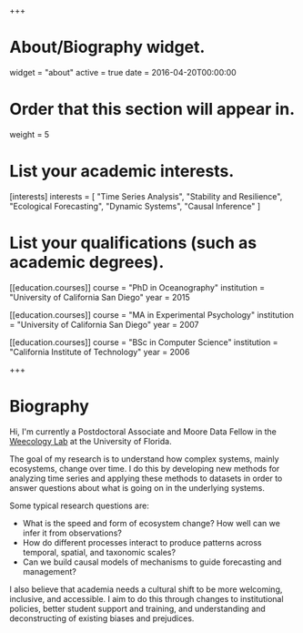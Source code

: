 +++
# About/Biography widget.
widget = "about"
active = true
date = 2016-04-20T00:00:00

# Order that this section will appear in.
weight = 5

# List your academic interests.
[interests]
  interests = [
    "Time Series Analysis",
    "Stability and Resilience", 
    "Ecological Forecasting",
    "Dynamic Systems", 
    "Causal Inference"
  ]

# List your qualifications (such as academic degrees).
[[education.courses]]
  course = "PhD in Oceanography"
  institution = "University of California San Diego"
  year = 2015

[[education.courses]]
  course = "MA in Experimental Psychology"
  institution = "University of California San Diego"
  year = 2007

[[education.courses]]
  course = "BSc in Computer Science"
  institution = "California Institute of Technology"
  year = 2006
 
+++

# Biography

Hi, I'm currently a Postdoctoral Associate and Moore Data Fellow in the [Weecology Lab](weecology.org) at the University of Florida.

The goal of my research is to understand how complex systems, mainly ecosystems, change over time. I do this by developing new methods for analyzing time series and applying these methods to datasets in order to answer questions about what is going on in the underlying systems.

Some typical research questions are:

* What is the speed and form of ecosystem change? How well can we infer it from observations?
* How do different processes interact to produce patterns across temporal, spatial, and taxonomic scales?
* Can we build causal models of mechanisms to guide forecasting and management?

I also believe that academia needs a cultural shift to be more welcoming, inclusive, and accessible. I aim to do this through changes to institutional policies, better student support and training, and understanding and deconstructing of existing biases and prejudices.